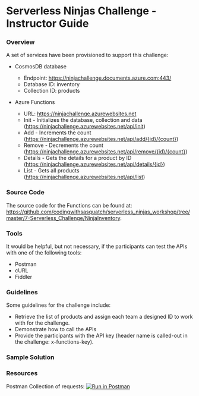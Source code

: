 # Serverless Ninjas Challenge - Instructor Guide

### Overview
A set of services have been provisioned to support this challenge:

* CosmosDB database
  * Endpoint: https://ninjachallenge.documents.azure.com:443/
  * Database ID: inventory
  * Collection ID: products     
  
* Azure Functions
  * URL: https://ninjachallenge.azurewebsites.net 
  * Init - Initializes the database, collection and data (https://ninjachallenge.azurewebsites.net/api/init)
  * Add - Increments the count (https://ninjachallenge.azurewebsites.net/api/add/{id}/{count})
  * Remove - Decrements the count (https://ninjachallenge.azurewebsites.net/api/remove/{id}/{count})
  * Details - Gets the details for a product by ID (https://ninjachallenge.azurewebsites.net/api/details/{id})
  * List - Gets all products (https://ninjachallenge.azurewebsites.net/api/list)

### Source Code
The source code for the Functions can be found at: https://github.com/codingwithsasquatch/serverless_ninjas_workshop/tree/master/7-Serverless_Challenge/NinjaInventory.

### Tools
It would be helpful, but not necessary, if the participants can test the APIs with one of the following tools:
* Postman
* cURL
* Fiddler

### Guidelines
Some guidelines for the challenge include:
* Retrieve the list of products and assign each team a designed ID to work with for the challenge.
* Demonstrate how to call the APIs
* Provide the participants with the API key (header name is called-out in the challenge: x-functions-key).

### Sample Solution


### Resources
Postman Collection of requests:
[![Run in Postman](https://run.pstmn.io/button.svg)](https://app.getpostman.com/run-collection/963b0f878b26ef54e7e2)
